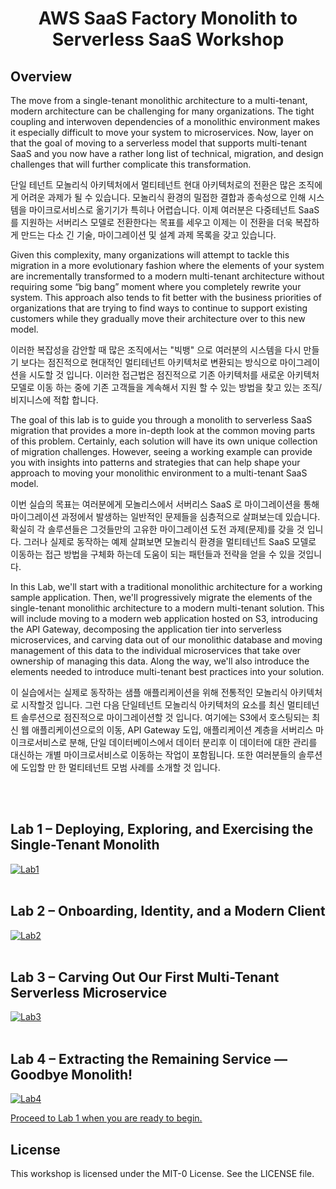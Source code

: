 # <p align="center">AWS SaaS Factory Monolith to Serverless SaaS Workshop</p>

## Overview

The move from a single-tenant monolithic architecture to a multi-tenant, modern architecture can be challenging for many organizations. The tight coupling and interwoven dependencies of a monolithic environment makes it especially difficult to move your system to microservices. Now, layer on that the goal of moving to a serverless model that supports multi-tenant SaaS and you now have a rather long list of technical, migration, and design challenges that will further complicate this transformation.

단일 테넌트 모놀리식 아키텍처에서 멀티테넌트 현대 아키텍처로의 전환은 많은 조직에게 어려운 과제가 될 수 있습니다. 모놀리식 환경의 밀접한 결합과 종속성으로 인해 시스템을 마이크로서비스로 옮기기가 특히나 어렵습니다. 이제 여러분은 다중테넌트 SaaS를 지원하는 서버리스 모델로 전환한다는 목표를 세우고 이제는 이 전환을 더욱 복잡하게 만드는 다소 긴 기술, 마이그레이션 및 설계 과제 목록을 갖고 있습니다.

Given this complexity, many organizations will attempt to tackle this migration in a more evolutionary fashion where the elements of your system are incrementally transformed to a modern multi-tenant architecture without requiring some “big bang” moment where you completely rewrite your system. This approach also tends to fit better with the business priorities of organizations that are trying to find ways to continue to support existing customers while they gradually move their architecture over to this new model.

이러한 복잡성을 감안할 때 많은 조직에서는 "빅뱅" 으로 여러분의 시스템을 다시 만들기 보다는 점진적으로 현대적인 멀티테넌트 아키텍처로 변환되는 방식으로 마이그레이션을 시도할 것 입니다.
이러한 접근법은 점진적으로 기존 아키텍처를 새로운 아키텍처 모델로 이동 하는 중에 기존 고객들을 계속해서 지원 할 수 있는 방법을 찾고 있는 조직/비지니스에 적합 합니다.

The goal of this lab is to guide you through a monolith to serverless SaaS migration that provides a more in-depth look at the common moving parts of this problem. Certainly, each solution will have its own unique collection of migration challenges. However, seeing a working example can provide you with insights into patterns and strategies that can help shape your approach to moving your monolithic environment to a multi-tenant SaaS model.

이번 실습의 목표는 여러분에게 모놀리스에서 서버리스 SaaS 로 마이그레이션을 통해 마이그레이션 과정에서 발생하는 일반적인 문제들을 심층적으로 살펴보는데 있습니다. 확실히 각 솔루션들은 그것들만의 고유한 마이그레이션 도전 과제(문제)를 갖을 것 입니다. 그러나 실제로 동작하는 예제 살펴보면 모놀리식 환경을 멀티테넌트 SaaS 모델로 이동하는 접근 방법을 구체화 하는데 도움이 되는 패턴들과 전략을 얻을 수 있을 것입니다.

In this Lab, we'll start with a traditional monolithic architecture for a working sample application. Then, we'll progressively migrate the elements of the single-tenant monolithic architecture to a modern multi-tenant solution. This will include moving to a modern web application hosted on S3, introducing the API Gateway, decomposing the application tier into serverless microservices, and carving data out of our monolithic database and moving management of this data to the individual microservices that take over ownership of managing this data. Along the way, we'll also introduce the elements needed to introduce multi-tenant best practices into your solution.

이 실습에서는 실제로 동작하는 샘플 애플리케이션을 위해 전통적인 모놀리식 아키텍처로 시작할것 입니다. 그런 다음 단일테넌트 모놀리식 아키텍처의 요소를 최신 멀티테넌트 솔루션으로 점진적으로 마이그레이션할 것 입니다. 여기에는 S3에서 호스팅되는 최신 웹 애플리케이션으로의 이동, API Gateway 도입, 애플리케이션 계층을 서버리스 마이크로서비스로 분해, 단일 데이터베이스에서 데이터 분리후 이 데이터에 대한 관리를 대신하는 개별 마이크로서비스로 이동하는 작업이 포함됩니다. 또한 여러분들의 솔루션에 도입할 만 한 멀티테넌트 모범 사례를 소개할 것 입니다.

<br></br>

## Lab 1 – Deploying, Exploring, and Exercising the Single-Tenant Monolith

[![Lab1](images/lab1.png)](./lab1/README.md "Lab 1")
<br></br>

## Lab 2 – Onboarding, Identity, and a Modern Client

[![Lab2](images/lab2.png)](./lab2/README.md "Lab 2")
<br></br>

## Lab 3 – Carving Out Our First Multi-Tenant Serverless Microservice

[![Lab3](images/lab3.png)](./lab3/README.md "Lab 3")
<br></br>

## Lab 4 – Extracting the Remaining Service — Goodbye Monolith!

[![Lab4](images/lab4.png)](./lab4/README.md "Lab 4")

[Proceed to Lab 1 when you are ready to begin.](./lab1/README.md)

## License

This workshop is licensed under the MIT-0 License. See the LICENSE file.

